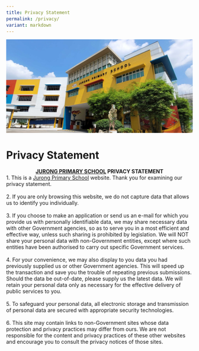 ```yaml
---
title: Privacy Statement
permalink: /privacy/
variant: markdown
---
```

![](/images/JPS_School_Front_Banner.jpg)

Privacy Statement
=================

  <center><u><b>JURONG PRIMARY SCHOOL</b></u><b> PRIVACY STATEMENT</b></center>
1. This is a <u>Jurong Primary School</u> website. Thank you for examining our privacy statement. <br><br>
2. If you are only browsing this website, we do not capture data that allows us to identify you individually. <br><br>
3. If you choose to make an application or send us an e-mail for which you provide us with personally identifiable data, we may share necessary data with other Government agencies, so as to serve you in a most efficient and effective way, unless such sharing is prohibited by legislation. We will NOT share your personal data with non-Government entities, except where such entities have been authorised to carry out specific Government services. <br><br>
4. For your convenience, we may also display to you data you had previously supplied us or other Government agencies. This will speed up the transaction and save you the trouble of repeating previous submissions. Should the data be out-of-date, please supply us the latest data. We will retain your personal data only as necessary for the effective delivery of public services to you. <br><br>
5. To safeguard your personal data, all electronic storage and transmission of personal data are secured with appropriate security technologies. <br><br>
6. This site may contain links to non-Government sites whose data protection and privacy practices may differ from ours. We are not responsible for the content and privacy practices of these other websites and encourage you to consult the privacy notices of those sites.